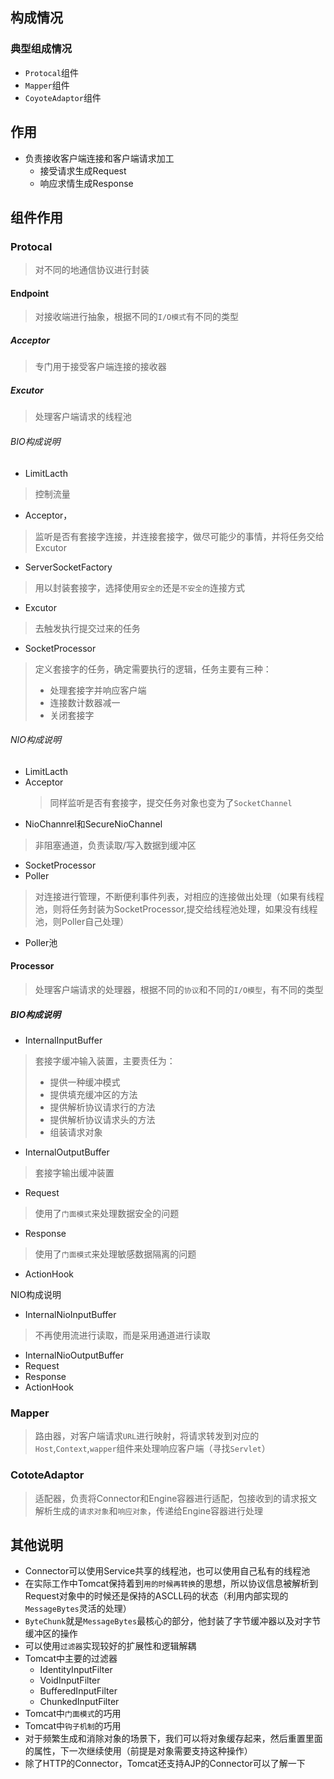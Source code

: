## 构成情况
### 典型组成情况
- `Protocal`组件
- `Mapper`组件
- `CoyoteAdaptor`组件

## 作用

- 负责接收客户端连接和客户端请求加工
	- 接受请求生成Request
	- 响应求情生成Response


## 组件作用

### Protocal
> 对不同的地通信协议进行封装

#### Endpoint
> 对接收端进行抽象，根据不同的`I/O模式`有不同的类型

##### Acceptor
> 专门用于接受客户端连接的接收器

##### Excutor
> 处理客户端请求的线程池

###### BIO构成说明
- LimitLacth
>控制流量
- Acceptor，
>监听是否有套接字连接，并连接套接字，做尽可能少的事情，并将任务交给Excutor
- ServerSocketFactory
> 用以封装套接字，选择使用`安全的`还是`不安全的`连接方式
- Excutor
> 去触发执行提交过来的任务
- SocketProcessor
> 定义套接字的任务，确定需要执行的逻辑，任务主要有三种：
> - 处理套接字并响应客户端
> - 连接数计数器减一
> - 关闭套接字

###### NIO构成说明
- LimitLacth
- Acceptor
  > 同样监听是否有套接字，提交任务对象也变为了`SocketChannel`
- NioChannrel和SecureNioChannel
>  非阻塞通道，负责读取/写入数据到缓冲区
- SocketProcessor
- Poller
> 对连接进行管理，不断便利事件列表，对相应的连接做出处理（如果有线程池，则将任务封装为SocketProcessor,提交给线程池处理，如果没有线程池，则Poller自己处理）
- Poller池

#### Processor
> 处理客户端请求的处理器，根据不同的`协议`和不同的`I/O模型`，有不同的类型

##### BIO构成说明
- InternalInputBuffer
> 套接字缓冲输入装置，主要责任为：
> - 提供一种缓冲模式
> - 提供填充缓冲区的方法
> - 提供解析协议请求行的方法
> - 提供解析协议请求头的方法
> - 组装请求对象
- InternalOutputBuffer
>套接字输出缓冲装置
- Request
> 使用了`门面模式`来处理数据安全的问题
- Response
>  使用了`门面模式`来处理敏感数据隔离的问题
- ActionHook

NIO构成说明
- InternalNioInputBuffer
> 不再使用流进行读取，而是采用通道进行读取
- InternalNioOutputBuffer
- Request
- Response
- ActionHook

### Mapper
> 路由器，对客户端请求`URL`进行映射，将请求转发到对应的`Host`,`Context`,`wapper`组件来处理响应客户端（寻找`Servlet`）

### CototeAdaptor
> 适配器，负责将Connector和Engine容器进行适配，包接收到的请求报文解析生成的`请求对象`和`响应对象`，传递给Engine容器进行处理

## 其他说明
- Connector可以使用Service共享的线程池，也可以使用自己私有的线程池
- 在实际工作中Tomcat保持着到`用的时候再转换`的思想，所以协议信息被解析到Request对象中的时候还是保持的ASCLL码的状态（利用内部实现的`MessageBytes`灵活的处理）
- `ByteChunk`就是`MessageBytes`最核心的部分，他封装了字节缓冲器以及对字节缓冲区的操作
- 可以使用`过滤器`实现较好的扩展性和逻辑解耦
- Tomcat中主要的过滤器
	- IdentityInputFilter
	- VoidInputFilter
	- BufferedInputFilter
	- ChunkedInputFilter
- Tomcat中`门面模式`的巧用
- Tomcat中`钩子机制`的巧用
- 对于频繁生成和消除对象的场景下，我们可以将对象缓存起来，然后重置里面的属性，下一次继续使用（前提是对象需要支持这种操作）
- 除了HTTP的Connector，Tomcat还支持AJP的Connector可以了解一下

